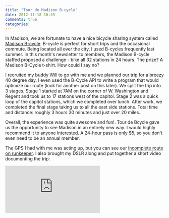 ```yaml
---
title: "Tour de Madison B-cycle"
date: 2012-11-18 16:39
comments: true
categories:
---
```

In Madison, we are fortunate to have a nice bicycle sharing system called [Madison B-cycle]. B-cycle is perfect for short trips and the occasional commute. Being located all over the city, I used B-cycles frequently last summer. In this month's newsletter to members, the Madison B-cycle staffed proposed a challenge -  bike all 32 stations in 24 hours. The prize? A Madison B-Cycle t-shirt. How could I say no?

I recruited my buddy Will to go with me and we planned our trip for a breezy 40 degree day. I even used the B-Cycle API to write a program that would optimize our route (look for another post on this later). We split the trip into 3 stages. Stage 1 started at 7AM on the corner of W. Washington and Regent and took us to 17 stations west of the capitol. Stage 2 was a quick loop of the capitol stations, which we completed over lunch. After work, we completed the final stage taking us to all the east side stations. Total time and distance: roughly 3 hours 30 minutes and just over 20 miles.

Overall, the experience was quite awesome and fun!. Tour de Bcycle gave us the opportunity to see Madison in an entirely new way. I would highly recommend it to anyone interested. A 24-hour pass is only $5, so you don't even need to be an annual member.

The GPS I had with me was acting up, but you can see our [incomplete route on runkeeper]. I also brought my DSLR along and put together a short video documenting the trip:

<div class="flex-video"><iframe src="http://www.youtube.com/embed/U_Sh93TVW8s" frameborder="0" allowfullscreen></iframe></div>

[Madison B-cycle]: http://madison.bcycle.com/home.aspx
[incomplete route on runkeeper]: http://runkeeper.com/user/southpolesteve/activity/131576726